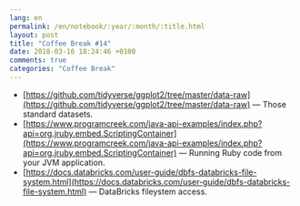 ```yaml
---
lang: en
permalink: /en/notebook/:year/:month/:title.html
layout: post
title: "Coffee Break #14"
date: 2018-03-16 18:24:46 +0100
comments: true
categories: "Coffee Break"
---
```


- [https://github.com/tidyverse/ggplot2/tree/master/data-raw](https://github.com/tidyverse/ggplot2/tree/master/data-raw) &mdash; Those standard datasets.
- [https://www.programcreek.com/java-api-examples/index.php?api=org.jruby.embed.ScriptingContainer](https://www.programcreek.com/java-api-examples/index.php?api=org.jruby.embed.ScriptingContainer) &mdash; Running Ruby code from your JVM application.
- [https://docs.databricks.com/user-guide/dbfs-databricks-file-system.html](https://docs.databricks.com/user-guide/dbfs-databricks-file-system.html) &mdash; DataBricks fileystem access.
